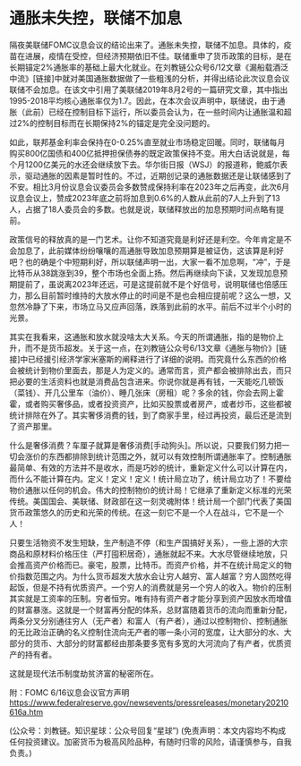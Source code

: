 # 通胀未失控，联储不加息

隔夜美联储FOMC议息会议的结论出来了。通胀未失控，联储不加息。具体的，疫苗在进展，疫情在受控，但经济预期依旧不佳。联储重申了货币政策的目标，是在长期锚定2%通胀率的基础上最大化就业。在刘教链公众号6/12文章《漏船载酒泛中流》[链接]中就对美国通胀数据做了一些粗浅的分析，并得出结论此次议息会议联储不会加息。在该文中引用了美联储2019年8月2号的一篇研究文章，其中指出1995-2018平均核心通胀率仅为1.7。因此，在本次会议声明中，联储说，由于通胀（此前）已经在控制目标下运行，所以委员会认为，在一些时间内让通胀温和超过2%的控制目标而在长期保持2%的锚定是完全没问题的。

如此，联邦基金利率会保持在0-0.25%直至就业市场稳定回暖。同时，联储每月购买800亿国债和400亿抵押担保债券的既定政策保持不变。用大白话说就是，每个月1200亿美元的水还会继续放下去。华尔街日报（WSJ）的报道称，鲍威尔表示，驱动通胀的因素是暂时性的。不过，近期创记录的通胀数据还是让联储感到了不安。相比3月份议息会议委员会多数赞成保持利率在2023年之后再变，此次6月议息会议上，赞成2023年底之前将加息到0.6%的人数从此前的7人上升到了13人，占据了18人委员会的多数。也就是说，联储释放出的加息预期时间点略有提前。

政策信号的释放真的是一门艺术。让你不知道究竟是利好还是利空。今年肯定是不会加息了，此前媒体纷纷嚷嚷的高通胀导致加息预期算是被证伪，这该算是利好吧？也的确是个中短期利好，所以联储声明一出，大家一看不加息啊，“冲”，于是比特币从38跳涨到39，整个市场也全面上扬。然后再继续向下读，又发现加息预期提前了，虽说离2023年还远，可是这提前就不是个好信号，说明联储也倍感压力，那么目前暂时维持的大放水停止的时间是不是也会相应提前呢？这么一想，又忽然冷静了下来，市场立马又应声回落，跌落到此前的水平。前后不过半个小时的光景。

其实在我看来，这通胀和放水就没啥太大关系。今天的所谓通胀，指的是物价上升，而不是货币超发。关于这一点，在刘教链公众号6/13文章《通胀与物价》[链接]中已经援引经济学家米塞斯的阐释进行了详细的说明。而究竟什么东西的价格会被统计到物价里面去，那是人为定义的。通常而言，资产都会被排除出去，而只把必要的生活资料也就是消费品包含进来。你说你就是再有钱，一天能吃几顿饭（菜钱）、开几公里车（油价）、睡几张床（房租）呢？多余的钱，你会去网上霍霍，或者购买奢侈品，或者投资资产，比如买股票或者房产，或者炒币，这些都被统计排除在外了。其实奢侈消费的钱，到了商家手里，经过再投资，最后还是流到了资产那里。

什么是奢侈消费？车厘子就算是奢侈消费[手动狗头]。所以说，只要我们努力把一切会涨价的东西都排除到统计范围之外，就可以有效控制所谓通胀率了。控制通胀最简单、有效的方法并不是收水，而是巧妙的统计，重新定义什么可以计算在内，而什么不能计算在内。定义！定义！定义！统计局立功了，统计局立功了！不要给物价通胀以任何的机会。伟大的控制物价的统计局！它继承了重新定义标准的光荣传统。美国国会、美联储、财政部在这一刻灵魂附体！统计局一个部门代表了美国货币政策悠久的历史和光荣的传统。在这一刻它不是一个人在战斗，它不是一个人！

只要生活物资不发生短缺，生产制造不停（和生产国搞好关系），一些上游的大宗商品和原材料价格压住（严打囤积居奇），通胀就起不来。大水尽管继续地放，只会推高资产价格而已。豪宅，股票，比特币。而资产价格，并不在统计局定义的物价指数范围之内。为什么货币超发大放水会让穷人越穷、富人越富？穷人固然吃得起饭，但是不持有优质资产。一个穷人的消费就是另一个穷人的收入。物价的压制其实就是工资率的压制。穷者恒穷。唯有持有资产者才能分享到资产因放水而增值的财富暴涨。这就是一个财富再分配的体系，总财富随着货币的流向而重新分配，两条分叉分别通往穷人（无产者）和富人（有产者），通过以控制物价、控制通胀的无比政治正确的名义控制住流向无产者的哪一条小河的宽度，让大部分的水、大部分的货币、大部分的财富都经由那条要多宽有多宽的大河流向了有产者，优质资产的持有者。

这就是现代法币制度劫贫济富的秘密所在。

附：FOMC 6/16议息会议官方声明
https://www.federalreserve.gov/newsevents/pressreleases/monetary20210616a.htm

(公众号：刘教链。知识星球：公众号回复“星球”)
(免责声明：本文内容均不构成任何投资建议。加密货币为极高风险品种，有随时归零的风险，请谨慎参与，自我负责。)
